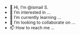 - 👋 Hi, I’m @ismail S.
- 👀 I’m interested in ...
- 🌱 I’m currently learning ...
- 💞️ I’m looking to collaborate on ...
- 📫 How to reach me ...

<!---
ismail sheikh/ismail sheikh is a ✨ special ✨ repository because its `README.md` (this file) appears on your GitHub profile.
You can click the Preview link to take a look at your changes.
--->
